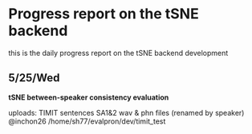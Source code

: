 # Progress report on the tSNE backend 
this is the daily progress report on the tSNE backend development
## 5/25/Wed
**tSNE between-speaker consistency evaluation**

uploads: TIMIT sentences SA1&2 wav & phn files (renamed by speaker) 
         @inchon26 /home/sh77/evalpron/dev/timit_test
